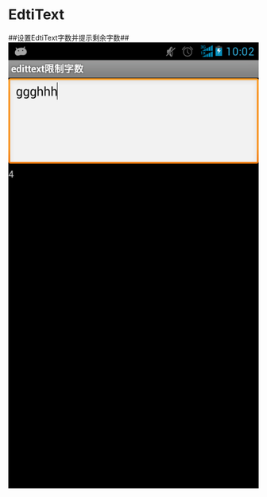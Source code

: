 # EdtiText
##设置EdtiText字数并提示剩余字数##
![enter image description here](https://raw.githubusercontent.com/aa1000777/EdtiText/master/Screenshot_2015-02-05-10-02-46.png)
